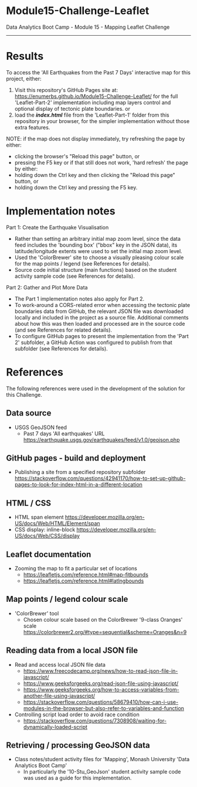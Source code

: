 # Module15-Challenge-Leaflet
Data Analytics Boot Camp - Module 15 - Mapping
Leaflet Challenge

---

# Results

To access the 'All Earthquakes from the Past 7 Days' interactive map for this project, either:
1. Visit this repository's GitHub Pages site at: https://enumerbs.github.io/Module15-Challenge-Leaflet/ for the full 'Leaflet-Part-2' implementation including map layers control and optional display of tectonic plate boundaries.
or
1. load the ***index.html*** file from the 'Leaflet-Part-1' folder from this repository in your browser, for the simpler implementation without those extra features.

NOTE: if the map does not display immediately, try refreshing the page by either:
- clicking the browser's "Reload this page" button, or
- pressing the F5 key
or if that still does not work, 'hard refresh' the page by either:
- holding down the Ctrl key and then clicking the "Reload this page" button, or
- holding down the Ctrl key and pressing the F5 key.

# Implementation notes

Part 1: Create the Earthquake Visualisation

- Rather than setting an arbitrary initial map zoom level, since the data feed includes the 'bounding box' ("bbox" key in the JSON data), its latitude/longitude extents were used to set the initial map zoom level.
- Used the 'ColorBrewer' site to choose a visually pleasing colour scale for the map points / legend (see References for details).
- Source code initial structure (main functions) based on the student activity sample code (see References for details).

Part 2: Gather and Plot More Data

- The Part 1 implementation notes also apply for Part 2.
- To work-around a CORS-related error when accessing the tectonic plate boundaries data from GitHub, the relevant JSON file was downloaded locally and included in the project as a source file. Additional comments about how this was then loaded and processed are in the source code (and see References for related details).
- To configure GitHub pages to present the implementation from the 'Part 2' subfolder, a GitHub Action was configured to publish from that subfolder (see References for details).

# References

The following references were used in the development of the solution for this Challenge.

## Data source
- USGS GeoJSON feed
    - Past 7 days 'All earthquakes' URL https://earthquake.usgs.gov/earthquakes/feed/v1.0/geojson.php

## GitHub pages - build and deployment
- Publishing a site from a specified repository subfolder https://stackoverflow.com/questions/42941170/how-to-set-up-github-pages-to-look-for-index-html-in-a-different-location

## HTML / CSS
- HTML span element https://developer.mozilla.org/en-US/docs/Web/HTML/Element/span
- CSS display: inline-block https://developer.mozilla.org/en-US/docs/Web/CSS/display


## Leaflet documentation
- Zooming the map to fit a particular set of locations
    - https://leafletjs.com/reference.html#map-fitbounds
    - https://leafletjs.com/reference.html#latlngbounds

## Map points / legend colour scale
- 'ColorBrewer' tool
    - Chosen colour scale based on the ColorBrewer '9-class Oranges' scale https://colorbrewer2.org/#type=sequential&scheme=Oranges&n=9

## Reading data from a local JSON file
- Read and access local JSON file data
    - https://www.freecodecamp.org/news/how-to-read-json-file-in-javascript/
    - https://www.geeksforgeeks.org/read-json-file-using-javascript/
    - https://www.geeksforgeeks.org/how-to-access-variables-from-another-file-using-javascript/
    - https://stackoverflow.com/questions/58679410/how-can-i-use-modules-in-the-browser-but-also-refer-to-variables-and-function
- Controlling script load order to avoid race condition
    - https://stackoverflow.com/questions/7308908/waiting-for-dynamically-loaded-script

## Retrieving / processing GeoJSON data
- Class notes/student activity files for 'Mapping', Monash University 'Data Analytics Boot Camp'
    - In particularly the '10-Stu_GeoJson' student activity sample code was used as a guide for this implementation.